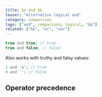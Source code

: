 ```yaml
---
title: $a and $b
teaser: "Alternative logical and"
category: comparison
tags: ["and", comparison, logical, "&&"]
related: ["&&", "or", "xor"]
---
```


```php
true and true; // true
true and false; // false
```

Also works with truthy and falsy values:

```php
1 and 'a'; // true
0 and ''; // false
```

## Operator precedence
